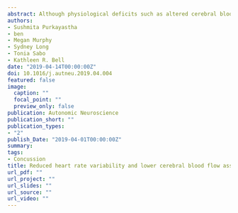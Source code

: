 ```yaml
---
abstract: Although physiological deficits such as altered cerebral blood flow (CBF), and autonomic nervous system (ANS) dysregulation have been reported following a concussion, the relationship between CBF and ANS with functional outcome post-injury remains unclear. Our present study was designed to examine heart-rate variability (HRV) using percentage of successive NN intervals (pNN50) and CBF on day-3 (T1), day-21 (T2), and day-90 (T3) following a concussion in collegiate athletes (N=31) in comparison to non-injured controls (N=31). Continuous RR-interval (3-lead electrocardiogram), middle cerebral artery blood velocity (MCAV; transcranial Doppler ultrasonography), mean arterial pressure (MAP; finger photoplethysmography) were obtained at rest. Cerebrovascular conductance index (CVCi) was estimated as a ratio of MCAV to MAP. Cognition was evaluated with standard assessment of concussion (SAC), and Trails A & B. Compared to the controls, lower HRV (43±15 vs. 27±20%; p<0.0001) was observed at T1 with normalization at T2 and T3. No difference in MCAV between the control and the concussed groups across the three time points were observed. However, post-hoc analyses indicated a positive relationship between MCAV at T1 phase with HRV and CVCi during T2, and T3 phases. Higher MCAV at T1 was also associated with better cognition scores during the asymptomatic T2 phase in the concussed athletes. Therefore, our results indicate ANS dysregulation during the acute recovery phase after a concussion. Differences in CBF may be one of the underlying causes behind heterogeneity in clinical symptoms and functional outcomes after a concussion and future studies are warranted to validate this finding.
authors:  
- Sushmita Purkayastha
- ben
- Megan Murphy
- Sydney Long
- Tonia Sabo
- Kathleen R. Bell
date: "2019-04-14T00:00:00Z"
doi: 10.1016/j.autneu.2019.04.004
featured: false
image:
  caption: ""
  focal_point: ""
  preview_only: false
publication: Autonomic Neuroscience
publication_short: "" 
publication_types:
- "2"
publish_Date: "2019-04-01T00:00:00Z" 
summary: 
tags: 
- Concussion
title: Reduced heart rate variability and lower cerebral blood flow associated with poor cognition during recovery following concussion
url_pdf: ""
url_project: ""
url_slides: ""
url_source: "" 
url_video: ""
---
```


